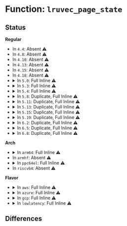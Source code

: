 # Function: <code>lruvec_page_state</code>

## Status
<b>Regular</b>
<ul>
<li>
In <code>4.4</code>: Absent ⚠️
</li>
<li>
In <code>4.8</code>: Absent ⚠️
</li>
<li>
In <code>4.10</code>: Absent ⚠️
</li>
<li>
In <code>4.13</code>: Absent ⚠️
</li>
<li>
In <code>4.15</code>: Absent ⚠️
</li>
<li>
In <code>4.18</code>: Absent ⚠️
</li>
<li>
<details>
<summary>In <code>5.0</code>: Full Inline ⚠️</summary>

**Collision:** Unique Static

**Inline:** Full

**Transformation:** False

**Instances:**

```
In mm/workingset.c (ffffffff8123863b)
Location: include/linux/memcontrol.h:635
Inline: True
Inline callers:
  - mm/workingset.c:count_shadow_nodes
  - mm/workingset.c:count_shadow_nodes
  - mm/workingset.c:count_shadow_nodes
  - mm/workingset.c:count_shadow_nodes
```
</details>
</li>
<li>
<details>
<summary>In <code>5.3</code>: Full Inline ⚠️</summary>

**Collision:** Unique Static

**Inline:** Full

**Transformation:** False

**Instances:**

```
In mm/memcontrol.c (ffffffff812b4e7c)
Location: include/linux/memcontrol.h:631
Inline: True
Inline callers:
  - mm/memcontrol.c:mem_cgroup_select_victim_node
  - mm/memcontrol.c:mem_cgroup_select_victim_node
  - mm/memcontrol.c:mem_cgroup_select_victim_node
  - mm/memcontrol.c:mem_cgroup_select_victim_node
  - mm/memcontrol.c:mem_cgroup_select_victim_node
  - mm/memcontrol.c:mem_cgroup_select_victim_node
  - mm/memcontrol.c:mem_cgroup_select_victim_node
  - mm/memcontrol.c:mem_cgroup_select_victim_node
```
</details>
</li>
<li>
<details>
<summary>In <code>5.4</code>: Full Inline ⚠️</summary>

**Collision:** Unique Static

**Inline:** Full

**Transformation:** False

**Instances:**

```
In mm/memcontrol.c (ffffffff812c696c)
Location: include/linux/memcontrol.h:667
Inline: True
Inline callers:
  - mm/memcontrol.c:mem_cgroup_select_victim_node
  - mm/memcontrol.c:mem_cgroup_select_victim_node
  - mm/memcontrol.c:mem_cgroup_select_victim_node
  - mm/memcontrol.c:mem_cgroup_select_victim_node
  - mm/memcontrol.c:mem_cgroup_select_victim_node
  - mm/memcontrol.c:mem_cgroup_select_victim_node
  - mm/memcontrol.c:mem_cgroup_select_victim_node
  - mm/memcontrol.c:mem_cgroup_select_victim_node
```
</details>
</li>
<li>
<details>
<summary>In <code>5.8</code>: Duplicate, Full Inline ⚠️</summary>

**Collision:** Static Duplication

**Inline:** Full

**Transformation:** False

**Instances:**

```
In mm/swap.c (ffffffff8125fbfb)
Location: include/linux/memcontrol.h:644
Inline: True
Inline callers:
  - mm/swap.c:lru_note_cost
  - mm/swap.c:lru_note_cost
  - mm/swap.c:lru_note_cost
  - mm/swap.c:lru_note_cost
  - mm/swap.c:lru_note_cost
  - mm/swap.c:lru_note_cost
  - mm/swap.c:lru_note_cost
  - mm/swap.c:lru_note_cost
```
```
In mm/vmscan.c (ffffffff81269b83)
Location: include/linux/memcontrol.h:644
Inline: True
Inline callers:
  - mm/vmscan.c:balance_pgdat
  - mm/vmscan.c:balance_pgdat
  - mm/vmscan.c:do_try_to_free_pages
  - mm/vmscan.c:do_try_to_free_pages
  - mm/vmscan.c:shrink_node
  - mm/vmscan.c:shrink_node
  - mm/vmscan.c:shrink_node
  - mm/vmscan.c:shrink_node
  - mm/vmscan.c:inactive_is_low
  - mm/vmscan.c:inactive_is_low
  - mm/vmscan.c:inactive_is_low
  - mm/vmscan.c:inactive_is_low
```
```
In mm/workingset.c (ffffffff81286829)
Location: include/linux/memcontrol.h:644
Inline: True
Inline callers:
  - mm/workingset.c:count_shadow_nodes
  - mm/workingset.c:count_shadow_nodes
  - mm/workingset.c:count_shadow_nodes
  - mm/workingset.c:workingset_refault
  - mm/workingset.c:workingset_refault
  - mm/workingset.c:workingset_refault
  - mm/workingset.c:workingset_refault
  - mm/workingset.c:workingset_refault
  - mm/workingset.c:workingset_refault
```
```
In mm/memcontrol.c (ffffffff812f7688)
Location: include/linux/memcontrol.h:644
Inline: True
Inline callers:
  - mm/memcontrol.c:mem_cgroup_node_nr_lru_pages
```
</details>
</li>
<li>
<details>
<summary>In <code>5.11</code>: Duplicate, Full Inline ⚠️</summary>

**Collision:** Static Duplication

**Inline:** Full

**Transformation:** False

**Instances:**

```
In mm/swap.c (ffffffff8126a1bb)
Location: include/linux/memcontrol.h:931
Inline: True
Inline callers:
  - mm/swap.c:lru_note_cost
  - mm/swap.c:lru_note_cost
  - mm/swap.c:lru_note_cost
  - mm/swap.c:lru_note_cost
  - mm/swap.c:lru_note_cost
  - mm/swap.c:lru_note_cost
  - mm/swap.c:lru_note_cost
  - mm/swap.c:lru_note_cost
```
```
In mm/vmscan.c (ffffffff81274676)
Location: include/linux/memcontrol.h:931
Inline: True
Inline callers:
  - mm/vmscan.c:balance_pgdat
  - mm/vmscan.c:balance_pgdat
  - mm/vmscan.c:balance_pgdat
  - mm/vmscan.c:balance_pgdat
  - mm/vmscan.c:do_try_to_free_pages
  - mm/vmscan.c:do_try_to_free_pages
  - mm/vmscan.c:do_try_to_free_pages
  - mm/vmscan.c:do_try_to_free_pages
  - mm/vmscan.c:shrink_node
  - mm/vmscan.c:shrink_node
  - mm/vmscan.c:shrink_node
  - mm/vmscan.c:shrink_node
  - mm/vmscan.c:shrink_node
  - mm/vmscan.c:shrink_node
  - mm/vmscan.c:inactive_is_low
  - mm/vmscan.c:inactive_is_low
  - mm/vmscan.c:inactive_is_low
  - mm/vmscan.c:inactive_is_low
```
```
In mm/workingset.c (ffffffff81290bc4)
Location: include/linux/memcontrol.h:931
Inline: True
Inline callers:
  - mm/workingset.c:count_shadow_nodes
  - mm/workingset.c:count_shadow_nodes
  - mm/workingset.c:count_shadow_nodes
  - mm/workingset.c:workingset_refault
  - mm/workingset.c:workingset_refault
  - mm/workingset.c:workingset_refault
  - mm/workingset.c:workingset_refault
  - mm/workingset.c:workingset_refault
  - mm/workingset.c:workingset_refault
  - mm/workingset.c:workingset_refault
  - mm/workingset.c:workingset_refault
```
```
In mm/memcontrol.c (ffffffff81301e6e)
Location: include/linux/memcontrol.h:931
Inline: True
Inline callers:
  - mm/memcontrol.c:memory_numa_stat_show
  - mm/memcontrol.c:memory_numa_stat_show
  - mm/memcontrol.c:mem_cgroup_node_nr_lru_pages
```
</details>
</li>
<li>
<details>
<summary>In <code>5.13</code>: Duplicate, Full Inline ⚠️</summary>

**Collision:** Static Duplication

**Inline:** Full

**Transformation:** False

**Instances:**

```
In mm/swap.c (ffffffff8126f2d4)
Location: include/linux/memcontrol.h:976
Inline: True
Inline callers:
  - mm/swap.c:lru_note_cost
  - mm/swap.c:lru_note_cost
  - mm/swap.c:lru_note_cost
  - mm/swap.c:lru_note_cost
  - mm/swap.c:lru_note_cost
  - mm/swap.c:lru_note_cost
  - mm/swap.c:lru_note_cost
  - mm/swap.c:lru_note_cost
```
```
In mm/vmscan.c (ffffffff81279969)
Location: include/linux/memcontrol.h:976
Inline: True
Inline callers:
  - mm/vmscan.c:balance_pgdat
  - mm/vmscan.c:balance_pgdat
  - mm/vmscan.c:balance_pgdat
  - mm/vmscan.c:balance_pgdat
  - mm/vmscan.c:do_try_to_free_pages
  - mm/vmscan.c:do_try_to_free_pages
  - mm/vmscan.c:do_try_to_free_pages
  - mm/vmscan.c:do_try_to_free_pages
  - mm/vmscan.c:shrink_node
  - mm/vmscan.c:shrink_node
  - mm/vmscan.c:shrink_node
  - mm/vmscan.c:shrink_node
  - mm/vmscan.c:shrink_node
  - mm/vmscan.c:shrink_node
  - mm/vmscan.c:inactive_is_low
  - mm/vmscan.c:inactive_is_low
  - mm/vmscan.c:inactive_is_low
  - mm/vmscan.c:inactive_is_low
```
```
In mm/workingset.c (ffffffff8129610b)
Location: include/linux/memcontrol.h:976
Inline: True
Inline callers:
  - mm/workingset.c:count_shadow_nodes
  - mm/workingset.c:count_shadow_nodes
  - mm/workingset.c:count_shadow_nodes
  - mm/workingset.c:workingset_refault
  - mm/workingset.c:workingset_refault
  - mm/workingset.c:workingset_refault
  - mm/workingset.c:workingset_refault
  - mm/workingset.c:workingset_refault
  - mm/workingset.c:workingset_refault
  - mm/workingset.c:workingset_refault
  - mm/workingset.c:workingset_refault
```
```
In mm/memcontrol.c (ffffffff81308201)
Location: include/linux/memcontrol.h:976
Inline: True
Inline callers:
  - mm/memcontrol.c:memory_numa_stat_show
  - mm/memcontrol.c:memory_numa_stat_show
  - mm/memcontrol.c:mem_cgroup_node_nr_lru_pages
```
</details>
</li>
<li>
<details>
<summary>In <code>5.15</code>: Duplicate, Full Inline ⚠️</summary>

**Collision:** Static Duplication

**Inline:** Full

**Transformation:** False

**Instances:**

```
In mm/swap.c (ffffffff812ac454)
Location: include/linux/memcontrol.h:972
Inline: True
Inline callers:
  - mm/swap.c:lru_note_cost
  - mm/swap.c:lru_note_cost
  - mm/swap.c:lru_note_cost
  - mm/swap.c:lru_note_cost
  - mm/swap.c:lru_note_cost
  - mm/swap.c:lru_note_cost
  - mm/swap.c:lru_note_cost
  - mm/swap.c:lru_note_cost
```
```
In mm/vmscan.c (ffffffff812b7839)
Location: include/linux/memcontrol.h:972
Inline: True
Inline callers:
  - mm/vmscan.c:balance_pgdat
  - mm/vmscan.c:balance_pgdat
  - mm/vmscan.c:balance_pgdat
  - mm/vmscan.c:balance_pgdat
  - mm/vmscan.c:do_try_to_free_pages
  - mm/vmscan.c:do_try_to_free_pages
  - mm/vmscan.c:do_try_to_free_pages
  - mm/vmscan.c:do_try_to_free_pages
  - mm/vmscan.c:shrink_node
  - mm/vmscan.c:shrink_node
  - mm/vmscan.c:shrink_node
  - mm/vmscan.c:shrink_node
  - mm/vmscan.c:shrink_node
  - mm/vmscan.c:shrink_node
  - mm/vmscan.c:inactive_is_low
  - mm/vmscan.c:inactive_is_low
  - mm/vmscan.c:inactive_is_low
  - mm/vmscan.c:inactive_is_low
```
```
In mm/workingset.c (ffffffff812d6812)
Location: include/linux/memcontrol.h:972
Inline: True
Inline callers:
  - mm/workingset.c:count_shadow_nodes
  - mm/workingset.c:count_shadow_nodes
  - mm/workingset.c:count_shadow_nodes
  - mm/workingset.c:workingset_refault
  - mm/workingset.c:workingset_refault
  - mm/workingset.c:workingset_refault
  - mm/workingset.c:workingset_refault
  - mm/workingset.c:workingset_refault
  - mm/workingset.c:workingset_refault
  - mm/workingset.c:workingset_refault
  - mm/workingset.c:workingset_refault
```
```
In mm/memcontrol.c (ffffffff813539fa)
Location: include/linux/memcontrol.h:972
Inline: True
Inline callers:
  - mm/memcontrol.c:memory_numa_stat_show
  - mm/memcontrol.c:memory_numa_stat_show
  - mm/memcontrol.c:mem_cgroup_node_nr_lru_pages
```
</details>
</li>
<li>
<details>
<summary>In <code>5.19</code>: Duplicate, Full Inline ⚠️</summary>

**Collision:** Static Duplication

**Inline:** Full

**Transformation:** False

**Instances:**

```
In mm/swap.c (ffffffff81306594)
Location: include/linux/memcontrol.h:989
Inline: True
Inline callers:
  - mm/swap.c:lru_note_cost
  - mm/swap.c:lru_note_cost
  - mm/swap.c:lru_note_cost
  - mm/swap.c:lru_note_cost
  - mm/swap.c:lru_note_cost
  - mm/swap.c:lru_note_cost
  - mm/swap.c:lru_note_cost
  - mm/swap.c:lru_note_cost
```
```
In mm/vmscan.c (ffffffff813126ad)
Location: include/linux/memcontrol.h:989
Inline: True
Inline callers:
  - mm/vmscan.c:balance_pgdat
  - mm/vmscan.c:balance_pgdat
  - mm/vmscan.c:balance_pgdat
  - mm/vmscan.c:balance_pgdat
  - mm/vmscan.c:do_try_to_free_pages
  - mm/vmscan.c:do_try_to_free_pages
  - mm/vmscan.c:do_try_to_free_pages
  - mm/vmscan.c:do_try_to_free_pages
  - mm/vmscan.c:shrink_node
  - mm/vmscan.c:shrink_node
  - mm/vmscan.c:shrink_node
  - mm/vmscan.c:shrink_node
  - mm/vmscan.c:shrink_node
  - mm/vmscan.c:shrink_node
  - mm/vmscan.c:inactive_is_low
  - mm/vmscan.c:inactive_is_low
  - mm/vmscan.c:inactive_is_low
  - mm/vmscan.c:inactive_is_low
```
```
In mm/workingset.c (ffffffff81336061)
Location: include/linux/memcontrol.h:989
Inline: True
Inline callers:
  - mm/workingset.c:count_shadow_nodes
  - mm/workingset.c:count_shadow_nodes
  - mm/workingset.c:count_shadow_nodes
  - mm/workingset.c:workingset_refault
  - mm/workingset.c:workingset_refault
  - mm/workingset.c:workingset_refault
  - mm/workingset.c:workingset_refault
  - mm/workingset.c:workingset_refault
  - mm/workingset.c:workingset_refault
  - mm/workingset.c:workingset_refault
  - mm/workingset.c:workingset_refault
```
```
In mm/memcontrol.c (ffffffff813cba3e)
Location: include/linux/memcontrol.h:989
Inline: True
Inline callers:
  - mm/memcontrol.c:memory_numa_stat_show
  - mm/memcontrol.c:memory_numa_stat_show
  - mm/memcontrol.c:mem_cgroup_node_nr_lru_pages
```
</details>
</li>
<li>
<details>
<summary>In <code>6.2</code>: Duplicate, Full Inline ⚠️</summary>

**Collision:** Static Duplication

**Inline:** Full

**Transformation:** False

**Instances:**

```
In mm/swap.c (ffffffff8137064d)
Location: include/linux/memcontrol.h:989
Inline: True
Inline callers:
  - mm/swap.c:lru_note_cost
  - mm/swap.c:lru_note_cost
  - mm/swap.c:lru_note_cost
  - mm/swap.c:lru_note_cost
  - mm/swap.c:lru_note_cost
  - mm/swap.c:lru_note_cost
  - mm/swap.c:lru_note_cost
  - mm/swap.c:lru_note_cost
```
```
In mm/vmscan.c (ffffffff813859ca)
Location: include/linux/memcontrol.h:989
Inline: True
Inline callers:
  - mm/vmscan.c:balance_pgdat
  - mm/vmscan.c:balance_pgdat
  - mm/vmscan.c:balance_pgdat
  - mm/vmscan.c:balance_pgdat
  - mm/vmscan.c:do_try_to_free_pages
  - mm/vmscan.c:do_try_to_free_pages
  - mm/vmscan.c:do_try_to_free_pages
  - mm/vmscan.c:do_try_to_free_pages
  - mm/vmscan.c:prepare_scan_count
  - mm/vmscan.c:prepare_scan_count
  - mm/vmscan.c:prepare_scan_count
  - mm/vmscan.c:prepare_scan_count
  - mm/vmscan.c:prepare_scan_count
  - mm/vmscan.c:prepare_scan_count
  - mm/vmscan.c:inactive_is_low
  - mm/vmscan.c:inactive_is_low
  - mm/vmscan.c:inactive_is_low
  - mm/vmscan.c:inactive_is_low
```
```
In mm/workingset.c (ffffffff813ad2b9)
Location: include/linux/memcontrol.h:989
Inline: True
Inline callers:
  - mm/workingset.c:count_shadow_nodes
  - mm/workingset.c:count_shadow_nodes
  - mm/workingset.c:count_shadow_nodes
  - mm/workingset.c:workingset_refault
  - mm/workingset.c:workingset_refault
  - mm/workingset.c:workingset_refault
  - mm/workingset.c:workingset_refault
  - mm/workingset.c:workingset_refault
  - mm/workingset.c:workingset_refault
  - mm/workingset.c:workingset_refault
  - mm/workingset.c:workingset_refault
```
```
In mm/memcontrol.c (ffffffff81450746)
Location: include/linux/memcontrol.h:989
Inline: True
Inline callers:
  - mm/memcontrol.c:memory_numa_stat_show
  - mm/memcontrol.c:memory_numa_stat_show
  - mm/memcontrol.c:mem_cgroup_node_nr_lru_pages
```
</details>
</li>
<li>
<details>
<summary>In <code>6.5</code>: Duplicate, Full Inline ⚠️</summary>

**Collision:** Static Duplication

**Inline:** Full

**Transformation:** False

**Instances:**

```
In mm/swap.c (ffffffff813a27fd)
Location: include/linux/memcontrol.h:1005
Inline: True
Inline callers:
  - mm/swap.c:lru_note_cost
  - mm/swap.c:lru_note_cost
  - mm/swap.c:lru_note_cost
  - mm/swap.c:lru_note_cost
  - mm/swap.c:lru_note_cost
  - mm/swap.c:lru_note_cost
  - mm/swap.c:lru_note_cost
  - mm/swap.c:lru_note_cost
```
```
In mm/vmscan.c (ffffffff813b8e32)
Location: include/linux/memcontrol.h:1005
Inline: True
Inline callers:
  - mm/vmscan.c:balance_pgdat
  - mm/vmscan.c:balance_pgdat
  - mm/vmscan.c:balance_pgdat
  - mm/vmscan.c:balance_pgdat
  - mm/vmscan.c:do_try_to_free_pages
  - mm/vmscan.c:do_try_to_free_pages
  - mm/vmscan.c:do_try_to_free_pages
  - mm/vmscan.c:do_try_to_free_pages
  - mm/vmscan.c:prepare_scan_count
  - mm/vmscan.c:prepare_scan_count
  - mm/vmscan.c:prepare_scan_count
  - mm/vmscan.c:prepare_scan_count
  - mm/vmscan.c:prepare_scan_count
  - mm/vmscan.c:prepare_scan_count
  - mm/vmscan.c:inactive_is_low
  - mm/vmscan.c:inactive_is_low
  - mm/vmscan.c:inactive_is_low
  - mm/vmscan.c:inactive_is_low
```
```
In mm/workingset.c (ffffffff813e16a9)
Location: include/linux/memcontrol.h:1005
Inline: True
Inline callers:
  - mm/workingset.c:count_shadow_nodes
  - mm/workingset.c:count_shadow_nodes
  - mm/workingset.c:count_shadow_nodes
  - mm/workingset.c:workingset_test_recent
  - mm/workingset.c:workingset_test_recent
  - mm/workingset.c:workingset_test_recent
  - mm/workingset.c:workingset_test_recent
  - mm/workingset.c:workingset_test_recent
  - mm/workingset.c:workingset_test_recent
  - mm/workingset.c:workingset_test_recent
  - mm/workingset.c:workingset_test_recent
```
```
In mm/memcontrol.c (ffffffff814861a6)
Location: include/linux/memcontrol.h:1005
Inline: True
Inline callers:
  - mm/memcontrol.c:memory_numa_stat_show
  - mm/memcontrol.c:memory_numa_stat_show
  - mm/memcontrol.c:mem_cgroup_node_nr_lru_pages
```
</details>
</li>
<li>
<details>
<summary>In <code>6.8</code>: Duplicate, Full Inline ⚠️</summary>

**Collision:** Static Duplication

**Inline:** Full

**Transformation:** False

**Instances:**

```
In mm/swap.c (ffffffff813cc47d)
Location: include/linux/memcontrol.h:1024
Inline: True
Inline callers:
  - mm/swap.c:lru_note_cost
  - mm/swap.c:lru_note_cost
  - mm/swap.c:lru_note_cost
  - mm/swap.c:lru_note_cost
  - mm/swap.c:lru_note_cost
  - mm/swap.c:lru_note_cost
  - mm/swap.c:lru_note_cost
  - mm/swap.c:lru_note_cost
```
```
In mm/vmscan.c (ffffffff813e1e32)
Location: include/linux/memcontrol.h:1024
Inline: True
Inline callers:
  - mm/vmscan.c:balance_pgdat
  - mm/vmscan.c:balance_pgdat
  - mm/vmscan.c:balance_pgdat
  - mm/vmscan.c:balance_pgdat
  - mm/vmscan.c:do_try_to_free_pages
  - mm/vmscan.c:do_try_to_free_pages
  - mm/vmscan.c:do_try_to_free_pages
  - mm/vmscan.c:do_try_to_free_pages
  - mm/vmscan.c:prepare_scan_control
  - mm/vmscan.c:prepare_scan_control
  - mm/vmscan.c:prepare_scan_control
  - mm/vmscan.c:prepare_scan_control
  - mm/vmscan.c:prepare_scan_control
  - mm/vmscan.c:prepare_scan_control
  - mm/vmscan.c:inactive_is_low
  - mm/vmscan.c:inactive_is_low
  - mm/vmscan.c:inactive_is_low
  - mm/vmscan.c:inactive_is_low
```
```
In mm/workingset.c (ffffffff8140be76)
Location: include/linux/memcontrol.h:1024
Inline: True
Inline callers:
  - mm/workingset.c:count_shadow_nodes
  - mm/workingset.c:count_shadow_nodes
  - mm/workingset.c:count_shadow_nodes
  - mm/workingset.c:workingset_test_recent
  - mm/workingset.c:workingset_test_recent
  - mm/workingset.c:workingset_test_recent
  - mm/workingset.c:workingset_test_recent
  - mm/workingset.c:workingset_test_recent
  - mm/workingset.c:workingset_test_recent
  - mm/workingset.c:workingset_test_recent
  - mm/workingset.c:workingset_test_recent
```
```
In mm/memcontrol.c (ffffffff814b59c2)
Location: include/linux/memcontrol.h:1024
Inline: True
Inline callers:
  - mm/memcontrol.c:memory_numa_stat_show
  - mm/memcontrol.c:memory_numa_stat_show
  - mm/memcontrol.c:mem_cgroup_node_nr_lru_pages
```
</details>
</li>
</ul>
<b>Arch</b>
<ul>
<li>
<details>
<summary>In <code>arm64</code>: Full Inline ⚠️</summary>

**Collision:** Unique Static

**Inline:** Full

**Transformation:** False

**Instances:**

```
In mm/memcontrol.c (ffff8000103696e8)
Location: include/linux/memcontrol.h:667
Inline: True
Inline callers:
  - mm/memcontrol.c:mem_cgroup_select_victim_node
  - mm/memcontrol.c:mem_cgroup_select_victim_node
  - mm/memcontrol.c:mem_cgroup_select_victim_node
  - mm/memcontrol.c:mem_cgroup_select_victim_node
  - mm/memcontrol.c:mem_cgroup_select_victim_node
  - mm/memcontrol.c:mem_cgroup_select_victim_node
  - mm/memcontrol.c:mem_cgroup_select_victim_node
  - mm/memcontrol.c:mem_cgroup_select_victim_node
```
</details>
</li>
<li>
In <code>armhf</code>: Absent ⚠️
</li>
<li>
<details>
<summary>In <code>ppc64el</code>: Full Inline ⚠️</summary>

**Collision:** Unique Static

**Inline:** Full

**Transformation:** False

**Instances:**

```
In mm/memcontrol.c (c000000000457f7c)
Location: include/linux/memcontrol.h:667
Inline: True
Inline callers:
  - mm/memcontrol.c:mem_cgroup_select_victim_node
  - mm/memcontrol.c:mem_cgroup_select_victim_node
  - mm/memcontrol.c:mem_cgroup_select_victim_node
  - mm/memcontrol.c:mem_cgroup_select_victim_node
  - mm/memcontrol.c:mem_cgroup_select_victim_node
  - mm/memcontrol.c:mem_cgroup_select_victim_node
  - mm/memcontrol.c:mem_cgroup_select_victim_node
  - mm/memcontrol.c:mem_cgroup_select_victim_node
```
</details>
</li>
<li>
In <code>riscv64</code>: Absent ⚠️
</li>
</ul>
<b>Flavor</b>
<ul>
<li>
<details>
<summary>In <code>aws</code>: Full Inline ⚠️</summary>

**Collision:** Unique Static

**Inline:** Full

**Transformation:** False

**Instances:**

```
In mm/memcontrol.c (ffffffff812bef4c)
Location: include/linux/memcontrol.h:667
Inline: True
Inline callers:
  - mm/memcontrol.c:mem_cgroup_select_victim_node
  - mm/memcontrol.c:mem_cgroup_select_victim_node
  - mm/memcontrol.c:mem_cgroup_select_victim_node
  - mm/memcontrol.c:mem_cgroup_select_victim_node
  - mm/memcontrol.c:mem_cgroup_select_victim_node
  - mm/memcontrol.c:mem_cgroup_select_victim_node
  - mm/memcontrol.c:mem_cgroup_select_victim_node
  - mm/memcontrol.c:mem_cgroup_select_victim_node
```
</details>
</li>
<li>
<details>
<summary>In <code>azure</code>: Full Inline ⚠️</summary>

**Collision:** Unique Static

**Inline:** Full

**Transformation:** False

**Instances:**

```
In mm/memcontrol.c (ffffffff812b003c)
Location: include/linux/memcontrol.h:667
Inline: True
Inline callers:
  - mm/memcontrol.c:mem_cgroup_select_victim_node
  - mm/memcontrol.c:mem_cgroup_select_victim_node
  - mm/memcontrol.c:mem_cgroup_select_victim_node
  - mm/memcontrol.c:mem_cgroup_select_victim_node
  - mm/memcontrol.c:mem_cgroup_select_victim_node
  - mm/memcontrol.c:mem_cgroup_select_victim_node
  - mm/memcontrol.c:mem_cgroup_select_victim_node
  - mm/memcontrol.c:mem_cgroup_select_victim_node
```
</details>
</li>
<li>
<details>
<summary>In <code>gcp</code>: Full Inline ⚠️</summary>

**Collision:** Unique Static

**Inline:** Full

**Transformation:** False

**Instances:**

```
In mm/memcontrol.c (ffffffff812bcd5c)
Location: include/linux/memcontrol.h:667
Inline: True
Inline callers:
  - mm/memcontrol.c:mem_cgroup_select_victim_node
  - mm/memcontrol.c:mem_cgroup_select_victim_node
  - mm/memcontrol.c:mem_cgroup_select_victim_node
  - mm/memcontrol.c:mem_cgroup_select_victim_node
  - mm/memcontrol.c:mem_cgroup_select_victim_node
  - mm/memcontrol.c:mem_cgroup_select_victim_node
  - mm/memcontrol.c:mem_cgroup_select_victim_node
  - mm/memcontrol.c:mem_cgroup_select_victim_node
```
</details>
</li>
<li>
<details>
<summary>In <code>lowlatency</code>: Full Inline ⚠️</summary>

**Collision:** Unique Static

**Inline:** Full

**Transformation:** False

**Instances:**

```
In mm/memcontrol.c (ffffffff812cd54c)
Location: include/linux/memcontrol.h:667
Inline: True
Inline callers:
  - mm/memcontrol.c:mem_cgroup_select_victim_node
  - mm/memcontrol.c:mem_cgroup_select_victim_node
  - mm/memcontrol.c:mem_cgroup_select_victim_node
  - mm/memcontrol.c:mem_cgroup_select_victim_node
  - mm/memcontrol.c:mem_cgroup_select_victim_node
  - mm/memcontrol.c:mem_cgroup_select_victim_node
  - mm/memcontrol.c:mem_cgroup_select_victim_node
  - mm/memcontrol.c:mem_cgroup_select_victim_node
```
</details>
</li>
</ul>

## Differences
